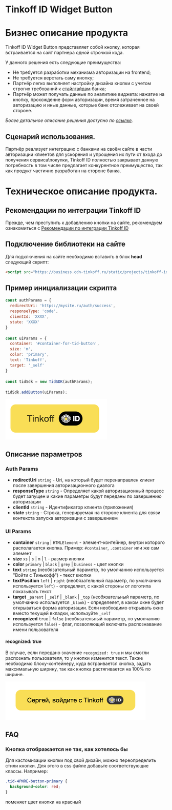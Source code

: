 
# Tinkoff ID Widget Button

# Бизнес описание продукта

Tinkoff ID Widget Button представляет собой кнопку, которая встраивается на сайт партнера одной строчкой кода.

У данного решения есть следующие преимущества:

- Не требуется разработки механизма авторизации на frontend;
- Не требуется верстать саму кнопку;
- Партнёр легко выполняет настройку дизайна кнопки с учетом строгих требований к [стайлгайдам](https://acdn.tinkoff.ru/static/documents/tinkoff-id-button-placement-guidelines.pdf) банка;
- Партнёр может получать данные по аналитике виджета: нажатие на кнопку, прохождение форм авторизации, время затраченное на авторизацию и иные данные, которые банк отслеживает на своей стороне.

*Более детальное описание решения доступно по [ссылке](https://www.tinkoff.ru/corporate/business-solutions/open-api/tinkoff-id/integration/instruction/).*

## Сценарий использования.
Партнёр реализует интеграцию с банками на своём сайте в части авторизации клиентов для ускорения и упрощения их пути от входа до получения сервиса\покупки, Tinkoff ID полностью закрывает данную потребность в том числе предлагает конкурентное преимущество, так как продукт частично разработан на стороне банка.

# Техническое описание продукта.

## Рекомендации по интеграции Tinkoff ID
Прежде, чем преступить к добавлению кнопки на сайте, рекомендуем ознакомиться с [Рекомендации по интеграции Tinkoff ID](https://www.tinkoff.ru/corporate/business-solutions/open-api/tinkoff-id/integration/instruction/)

## Подключение библиотеки на сайте
Для подключения на сайте необходимо вставить в блок **head** следующий скрипт:
```html
<script src="https://business.cdn-tinkoff.ru/static/projects/tinkoff-id/widget.js"></script>
```

## Пример инициализации скрипта
```javascript
const authParams = {
  redirectUri: 'https://mysite.ru/auth/success',
  responseType: 'code',
  clientId: 'XXXX',
  state: 'XXXX'
}

const uiParams = {
  container: '#container-for-tid-button',
  size: 'm',
  color: 'primary',
  text: 'Tinkoff',
  target: '_self'
}

const tidSdk = new TidSDK(authParams);

tidSdk.addButton(uiParams);
```

![Результат](./img/tinkoff_id_button.png)


## Описание параметров
### Auth Params
  - **redirectUri** `string` - Uri, на который будет перенаправлен клиент после завершения авторизационного диалога
  - **responseType** `string` - Определяет какой авторизационный процесс будет запущен и какие параметры будут переданы по завершению авторизации
  - **clientId** `string` - Идентификатор клиента (приложения)
  - **state** `string` - Строка, генерируемая на стороне клиента для связи контекста запуска авторизации с завершением

### UI Params
  - **container** `string` | `HTMLElement` - элемент-контейнер, внутри которого располагается кнопка. Пример: `#container`, `.container` или же сам элемент
  - **size** `xs` | `s` | `m` | `l` - размер кнопки
  - **color** `primary` | `black` | `grey` | `business` - цвет кнопки
  - **text** `string` (необязательный параметр, по умолчанию используется "Войти с Тинькофф") - текст кнопки
  - **textPosition** `left` | `right` (необязательный параметр, по умолчанию используется `left`) - определяет, с какой стороны от логотипа показывать текст
  - **target** `_parent` | `_self` | `_blank` | `_top` (необязательный параметр, по умолчанию используется `_blank`) - определеяет, в каком окне будет открываться форма авторизации. Если необходимо открывать окно вместо текущей вкладки, используйте `_self`
  - **recognized** `true` | `false` (необязательный параметр, по умолчанию используется `false`) - флаг, позволяющий включать распознавание имени пользователя

#### recognized: true
В случае, если передано значение `recognized: true` и мы смогли распознать пользователя, то у кнопки изменится текст. Также необходимо блоку-контейнеру, куда встраивается кнопка, задать максимальную ширину, так как кнопка растягивается на 100% по ширине.

 ![Пример](./img/tinkoff_id_button_recognized.png)

## FAQ
### Кнопка отображается не так, как хотелось бы
Для кастомизации кнопки под свой дизайн, можно переопределить стили кнопки. Для этого в css файле добавьте соответствующие классы.
Например:
```css
.tid-4PNRE-button-primary {
  background-color: red;
}
```
поменяет цвет кнопки на красный